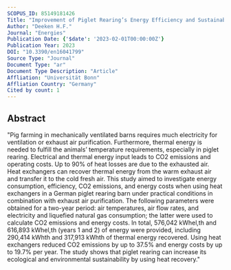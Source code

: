 ```yaml
---
SCOPUS_ID: 85149181426
Title: "Improvement of Piglet Rearing’s Energy Efficiency and Sustainability Using Air-to-Air Heat Exchangers—A Two-Year Case Study"
Author: "Deeken H.F."
Journal: "Energies"
Publication Date: {'$date': '2023-02-01T00:00:00Z'}
Publication Year: 2023
DOI: "10.3390/en16041799"
Source Type: "Journal"
Document Type: "ar"
Document Type Description: "Article"
Affliation: "Universität Bonn"
Affliation Country: "Germany"
Cited by count: 1
---
```


## Abstract
"Pig farming in mechanically ventilated barns requires much electricity for ventilation or exhaust air purification. Furthermore, thermal energy is needed to fulfill the animals’ temperature requirements, especially in piglet rearing. Electrical and thermal energy input leads to CO2 emissions and operating costs. Up to 90% of heat losses are due to the exhausted air. Heat exchangers can recover thermal energy from the warm exhaust air and transfer it to the cold fresh air. This study aimed to investigate energy consumption, efficiency, CO2 emissions, and energy costs when using heat exchangers in a German piglet rearing barn under practical conditions in combination with exhaust air purification. The following parameters were obtained for a two-year period: air temperatures, air flow rates, and electricity and liquefied natural gas consumption; the latter were used to calculate CO2 emissions and energy costs. In total, 576,042 kWhel,th and 616,893 kWhel,th (years 1 and 2) of energy were provided, including 290,414 kWhth and 317,913 kWhth of thermal energy recovered. Using heat exchangers reduced CO2 emissions by up to 37.5% and energy costs by up to 19.7% per year. The study shows that piglet rearing can increase its ecological and environmental sustainability by using heat recovery."
